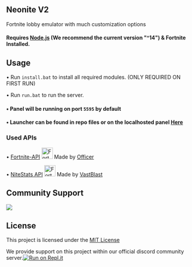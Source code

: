 ## Neonite V2

Fortnite lobby emulator with much customization options

#### Requires [Node.js](https://nodejs.org/en/download/current/) (We recommend the current version "^14") & Fortnite Installed.

## Usage
• Run `install.bat` to install all required modules. (ONLY REQUIRED ON FIRST RUN)

• Run `run.bat` to run the server.

#### • Panel will be running on port `5595` by default
#### • Launcher can be found in repo files or on the localhosted panel [Here](http://127.0.0.1:5595/launcher.zip)

### Used APIs
• [Fortnite-API](https://fortnite-api.com/) <img src="https://fortnite-api.com/assets/img/logo.png" width="30" title="Fortnite-API"> Made by [Officer](https://discordapp.com/users/373913699943186432)

• [NiteStats API](https://nitestats.com/) <img src="https://api.nitestats.com/v1/static/ns-logo.png" width="30" title="Fortnite-API"> Made by [VastBlast](https://discordapp.com/users/249459068341583872)

## Community Support
<a href="https://discord.gg/pUKacSd"><img src="https://discordapp.com/api/guilds/703690937074974761/widget.png?style=banner2"></a>

## License

This project is licensed under the [MIT License](https://opensource.org/licenses/MIT)

We provide support on this project within our official discord community server.[![Run on Repl.it](https://repl.it/badge/github/kem0o/neonitev2)](https://repl.it/github/kem0o/neonitev2)
